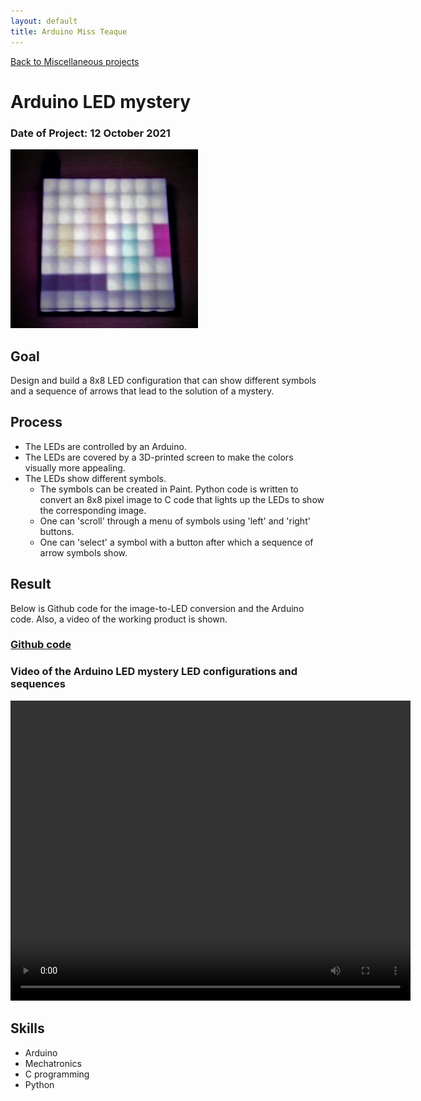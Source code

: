 ```yaml
---
layout: default
title: Arduino Miss Teaque
---
```


[Back to Miscellaneous projects](./miscellaneous.md)
# Arduino LED mystery
### Date of Project: 12 October 2021
<img src="/assets/img/missteaque_arduino.PNG" alt="missteaque" width="300"/>

## Goal
Design and build a 8x8 LED configuration that can show different symbols and a sequence of arrows that lead to the solution of a mystery. 

## Process
* The LEDs are controlled by an Arduino.
* The LEDs are covered by a 3D-printed screen to make the colors visually more appealing.
* The LEDs show different symbols.
  - The symbols can be created in Paint. Python code is written to convert an 8x8 pixel image to C code that lights up the LEDs to show the corresponding image.
  - One can 'scroll' through a menu of symbols using 'left' and 'right' buttons. 
  - One can 'select' a symbol with a button after which a sequence of arrow symbols show.

## Result
Below is Github code for the image-to-LED conversion and the Arduino code. Also, a video of the working product is shown. 

### [Github code](https://github.com/Xenovonex/Miss_Teaque_Escape)

### Video of the Arduino LED mystery LED configurations and sequences
<video width="640" height="480" controls>
  <source src="./assets/img/missteaque_vid_r.mp4" type="video/mp4">
  Your browser does not support the video tag.
</video>

## Skills
* Arduino
* Mechatronics
* C programming
* Python
